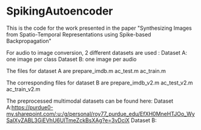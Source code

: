 # SpikingAutoencoder

This is the code for the work presented in the paper "Synthesizing Images from Spatio-Temporal Representations using Spike-based Backpropagation"

For audio to image conversion, 2 different datasets are used : 
Dataset A: one image per class
Dataset B: one image per audio 

The files for dataset A are 
prepare_imdb.m
ac_test.m
ac_train.m

The corresponding files for dataset B are
prepare_imdb_v2.m
ac_test_v2.m
ac_train_v2.m

The preprocessed multimodal datasets can be found here:
Dataset A:https://purdue0-my.sharepoint.com/:u:/g/personal/roy77_purdue_edu/EfXH0MneHTJOo_WySaIXyZABL3GiEVhU6UITmeZckBsXAg?e=3vDciX
Dataset B:
